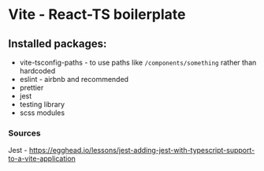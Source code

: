 # Vite - React-TS boilerplate

## Installed packages:

- vite-tsconfig-paths - to use paths like `/components/something` rather than hardcoded
- eslint - airbnb and recommended
- prettier
- jest
- testing library
- scss modules

### Sources

Jest - https://egghead.io/lessons/jest-adding-jest-with-typescript-support-to-a-vite-application
